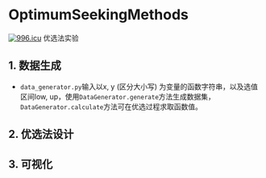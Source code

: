 # OptimumSeekingMethods
[![996.icu](https://img.shields.io/badge/link-996.icu-red.svg)](https://996.icu)
优选法实验

## 1. 数据生成
* `data_generator.py`输入以x, y (区分大小写) 为变量的函数字符串，以及选值区间low, up，使用`DataGenerator.generate`方法生成数据集，`DataGenerator.calculate`方法可在优选过程求取函数值。

## 2. 优选法设计


## 3. 可视化
